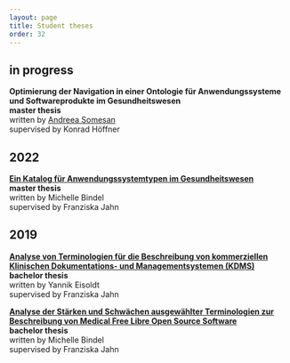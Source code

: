 ```yaml
---
layout: page
title: Student theses
order: 32
---
```


## in progress
**Optimierung der Navigation in einer Ontologie für Anwendungssysteme und Softwareprodukte im Gesundheitswesen**<br>
**master thesis**<br>
written by <a href="https://github.com/asomesan">Andreea Somesan</a><br>
supervised by Konrad Höffner

## 2022
**<a href="public/studenttheses/Masterarbeit_Michelle_Bindel.pdf">Ein Katalog für Anwendungssystemtypen im Gesundheitswesen</a>**<br>
**master thesis**<br>
written by Michelle Bindel<br>
supervised by Franziska Jahn

## 2019
**<a href="public/studenttheses/Bachelorarbeit_Yannik_Eisoldt.pdf">Analyse von Terminologien für die Beschreibung von kommerziellen Klinischen Dokumentations- und Managementsystemen (KDMS)</a>**<br>
**bachelor thesis**<br>
written by Yannik Eisoldt<br>
supervised by Franziska Jahn

**<a href="public/studenttheses/Bachelorarbeit_Michelle_Bindel.pdf">Analyse der Stärken und Schwächen ausgewählter Terminologien zur Beschreibung von Medical Free Libre Open Source Software</a>**<br>
**bachelor thesis**<br>
written by Michelle Bindel<br>
supervised by Franziska Jahn
